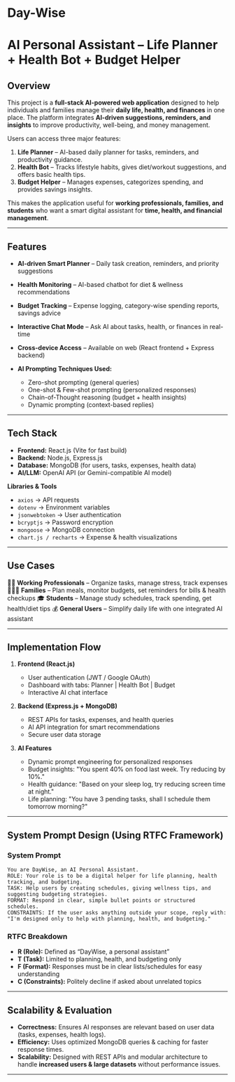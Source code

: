 # Day-Wise

# **AI Personal Assistant – Life Planner + Health Bot + Budget Helper**

## **Overview**

This project is a **full-stack AI-powered web application** designed to help individuals and families manage their **daily life, health, and finances** in one place.
The platform integrates **AI-driven suggestions, reminders, and insights** to improve productivity, well-being, and money management.

Users can access three major features:

1. **Life Planner** – AI-based daily planner for tasks, reminders, and productivity guidance.
2. **Health Bot** – Tracks lifestyle habits, gives diet/workout suggestions, and offers basic health tips.
3. **Budget Helper** – Manages expenses, categorizes spending, and provides savings insights.

This makes the application useful for **working professionals, families, and students** who want a smart digital assistant for **time, health, and financial management**.

---

## **Features**

* **AI-driven Smart Planner** – Daily task creation, reminders, and priority suggestions
* **Health Monitoring** – AI-based chatbot for diet & wellness recommendations
* **Budget Tracking** – Expense logging, category-wise spending reports, savings advice
* **Interactive Chat Mode** – Ask AI about tasks, health, or finances in real-time
* **Cross-device Access** – Available on web (React frontend + Express backend)
* **AI Prompting Techniques Used:**

  * Zero-shot prompting (general queries)
  * One-shot & Few-shot prompting (personalized responses)
  * Chain-of-Thought reasoning (budget + health insights)
  * Dynamic prompting (context-based replies)

---

## **Tech Stack**

* **Frontend:** React.js (Vite for fast build)
* **Backend:** Node.js, Express.js
* **Database:** MongoDB (for users, tasks, expenses, health data)
* **AI/LLM:** OpenAI API (or Gemini-compatible AI model)

**Libraries & Tools**

* `axios` → API requests
* `dotenv` → Environment variables
* `jsonwebtoken` → User authentication
* `bcryptjs` → Password encryption
* `mongoose` → MongoDB connection
* `chart.js / recharts` → Expense & health visualizations

---

## **Use Cases**

👨‍💼 **Working Professionals** – Organize tasks, manage stress, track expenses
👩‍👩‍👧 **Families** – Plan meals, monitor budgets, set reminders for bills & health checkups
🎓 **Students** – Manage study schedules, track spending, get health/diet tips
💰 **General Users** – Simplify daily life with one integrated AI assistant

---

## **Implementation Flow**

1. **Frontend (React.js)**

   * User authentication (JWT / Google OAuth)
   * Dashboard with tabs: Planner | Health Bot | Budget
   * Interactive AI chat interface

2. **Backend (Express.js + MongoDB)**

   * REST APIs for tasks, expenses, and health queries
   * AI API integration for smart recommendations
   * Secure user data storage

3. **AI Features**

   * Dynamic prompt engineering for personalized responses
   * Budget insights: "You spent 40% on food last week. Try reducing by 10%."
   * Health guidance: "Based on your sleep log, try reducing screen time at night."
   * Life planning: "You have 3 pending tasks, shall I schedule them tomorrow morning?"

---

## **System Prompt Design (Using RTFC Framework)**

### **System Prompt**

```
You are DayWise, an AI Personal Assistant.
ROLE: Your role is to be a digital helper for life planning, health tracking, and budgeting.
TASK: Help users by creating schedules, giving wellness tips, and suggesting budgeting strategies.
FORMAT: Respond in clear, simple bullet points or structured schedules.
CONSTRAINTS: If the user asks anything outside your scope, reply with:
"I'm designed only to help with planning, health, and budgeting."
```

### **RTFC Breakdown**

* **R (Role):** Defined as “DayWise, a personal assistant”
* **T (Task):** Limited to planning, health, and budgeting only
* **F (Format):** Responses must be in clear lists/schedules for easy understanding
* **C (Constraints):** Politely decline if asked about unrelated topics

---

## **Scalability & Evaluation**

* **Correctness:** Ensures AI responses are relevant based on user data (tasks, expenses, health logs).
* **Efficiency:** Uses optimized MongoDB queries & caching for faster response times.
* **Scalability:** Designed with REST APIs and modular architecture to handle **increased users & large datasets** without performance issues.

---

